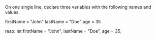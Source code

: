 On one single line, declare three variables with the following names and values:

firstName = "John"
lastName = "Doe"
age = 35

resp:
let firstName = "John", lastName = "Doe", age = 35;